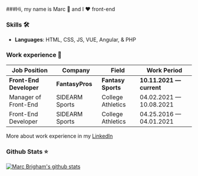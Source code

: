 ###Hi, my name is Marc 👋 and I ❤️ front-end

### Skills 🛠️
- **Languages**:        HTML, CSS, JS, VUE, Angular, & PHP

### Work experience 👔
| Job Position             | Company           | Field                           | Work Period                |
| ------------------------ | ----------------- | ------------------------------- | -------------------------- |
| **Front-End Developer**  | **FantasyPros**   | **Fantasy Sports**              | **10.11.2021 — current**   |
| Manager of Front-End     | SIDEARM Sports    | College Athletics               | 04.02.2021 — 10.08.2021    |
| Front-End Developer      | SIDEARM Sports    | College Athletics               | 04.25.2016 — 04.01.2021    |

More about work experience in my [LinkedIn](https://www.linkedin.com/in/marcbrigham/)

### Github Stats ⭐
[![Marc Brigham's github stats](https://github-readme-stats.vercel.app/api?username=marcbrigham&show_icons=true&theme=tokyonight)](https://github.com/marcbrigham/github-readme-stats)

<!--

Here are some ideas to get you started:

- 🔭 I’m currently working on ...
- 🌱 I’m currently learning ...
- 👯 I’m looking to collaborate on ...
- 🤔 I’m looking for help with ...
- 💬 Ask me about ...
- 📫 How to reach me: ...
- 😄 Pronouns: ...
- ⚡ Fun fact: ...
-->
